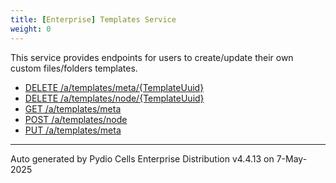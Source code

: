 ```yaml
---
title: [Enterprise] Templates Service
weight: 0
---
```








This service provides endpoints for users to create/update their own custom files/folders templates.

* [DELETE /a/templates/meta/{TemplateUuid}](../delete-a-templates-meta-templateuuid/)
* [DELETE /a/templates/node/{TemplateUuid}](../delete-a-templates-node-templateuuid/)
* [GET /a/templates/meta](../get-a-templates-meta/)
* [POST /a/templates/node](../post-a-templates-node/)
* [PUT /a/templates/meta](../put-a-templates-meta/)

---
Auto generated by Pydio Cells Enterprise Distribution v4.4.13 on 7-May-2025

